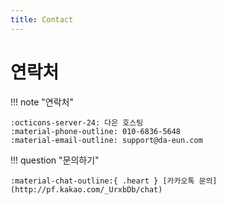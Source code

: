 ```yaml
---
title: Contact
---
```


# 연락처

!!! note "연락처"

    :octicons-server-24: 다은 호스팅   
    :material-phone-outline: 010-6836-5648   
    :material-email-outline: support@da-eun.com

!!! question "문의하기"

    :material-chat-outline:{ .heart } [카카오톡 문의](http://pf.kakao.com/_UrxbDb/chat)